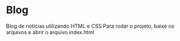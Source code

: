 # Blog
Blog de noticias utilizando HTML e CSS
Para rodar o projeto, baixe os arquivos e abrir o arquivo index.html
